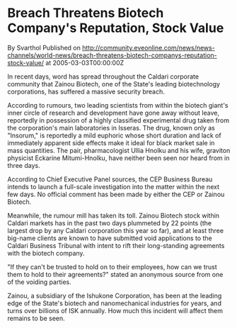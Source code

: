 # Breach Threatens Biotech Company's Reputation, Stock Value
By Svarthol
Published on http://community.eveonline.com/news/news-channels/world-news/breach-threatens-biotech-companys-reputation-stock-value/ at 2005-03-03T00:00:00Z

In recent days, word has spread throughout the Caldari corporate community that Zainou Biotech, one of the State's leading biotechnology corporations, has suffered a massive security breach.  
  
According to rumours, two leading scientists from within the biotech giant's inner circle of research and development have gone away without leave, reportedly in possession of a highly classified experimental drug taken from the corporation's main laboratories in Isseras. The drug, known only as "Insorum," is reportedly a mild euphoric whose short duration and lack of immediately apparent side effects make it ideal for black market sale in mass quantities. The pair, pharmacologist Ullia Hnolku and his wife, graviton physicist Eckarine Mitumi-Hnolku, have neither been seen nor heard from in three days.  
  
According to Chief Executive Panel sources, the CEP Business Bureau intends to launch a full-scale investigation into the matter within the next few days. No official comment has been made by either the CEP or Zainou Biotech.  
  
Meanwhile, the rumour mill has taken its toll. Zainou Biotech stock within Caldari markets has in the past two days plummeted by 22 points (the largest drop by any Caldari corporation this year so far), and at least three big-name clients are known to have submitted void applications to the Caldari Business Tribunal with intent to rift their long-standing agreements with the biotech company.  
  
"If they can't be trusted to hold on to their employees, how can we trust them to hold to their agreements?" stated an anonymous source from one of the voiding parties.  
  
Zainou, a subsidiary of the Ishukone Corporation, has been at the leading edge of the State's biotech and nanomechanical industries for years, and turns over billions of ISK annually. How much this incident will affect them remains to be seen.

